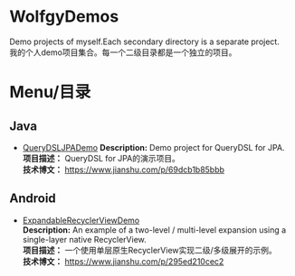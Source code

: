 # WolfgyDemos
Demo projects of myself.Each secondary directory is a separate project.  
我的个人demo项目集合。每一个二级目录都是一个独立的项目。

# Menu/目录
## Java
- [QueryDSLJPADemo](https://github.com/wolgy/WolfgyDemos/tree/master/QueryDSLJPADemo)
**Description:** Demo project for QueryDSL for JPA.   
**项目描述：** QueryDSL for JPA的演示项目。  
**技术博文：** https://www.jianshu.com/p/69dcb1b85bbb
## Android
- [ExpandableRecyclerViewDemo](https://github.com/wolgy/WolfgyDemos/tree/master/ExpandableRecyclerViewDemo)  
**Description:** An example of a two-level / multi-level expansion using a single-layer native RecyclerView.  
**项目描述：** 一个使用单层原生RecyclerView实现二级/多级展开的示例。  
**技术博文：** https://www.jianshu.com/p/295ed210cec2


